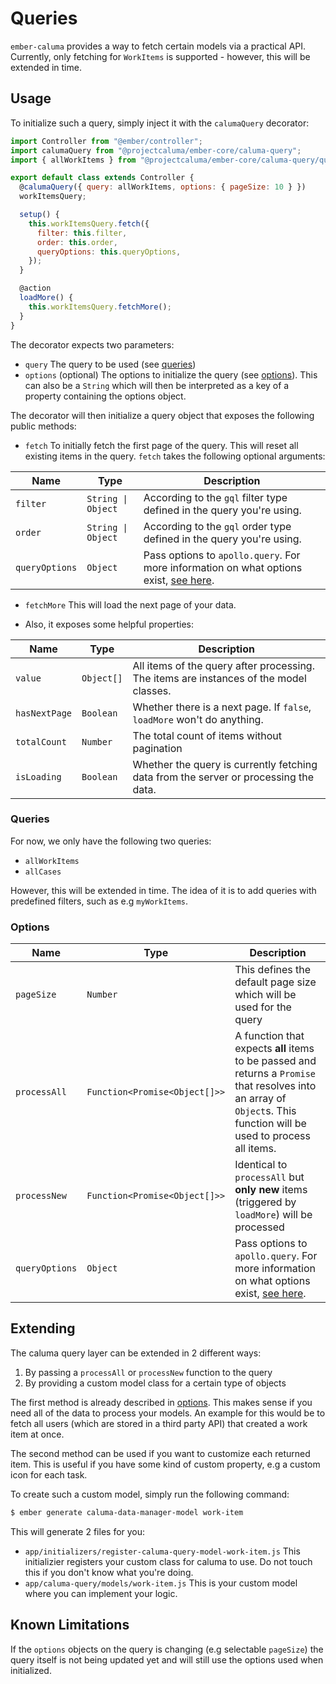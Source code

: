 # Queries

`ember-caluma` provides a way to fetch certain models via a practical API.
Currently, only fetching for `WorkItems` is supported - however, this will be
extended in time.

## Usage

To initialize such a query, simply inject it with the `calumaQuery` decorator:

```js
import Controller from "@ember/controller";
import calumaQuery from "@projectcaluma/ember-core/caluma-query";
import { allWorkItems } from "@projectcaluma/ember-core/caluma-query/queries";

export default class extends Controller {
  @calumaQuery({ query: allWorkItems, options: { pageSize: 10 } })
  workItemsQuery;

  setup() {
    this.workItemsQuery.fetch({
      filter: this.filter,
      order: this.order,
      queryOptions: this.queryOptions,
    });
  }

  @action
  loadMore() {
    this.workItemsQuery.fetchMore();
  }
}
```

The decorator expects two parameters:

- `query` The query to be used (see [queries](#queries))
- `options` (optional) The options to initialize the query (see
  [options](#options)). This can also be a `String` which will then be
  interpreted as a key of a property containing the options object.

The decorator will then initialize a query object that exposes the following
public methods:

- `fetch` To initially fetch the first page of the query. This will reset all existing items in the query. `fetch` takes the following optional arguments:

| Name           | Type               | Description                                                                                                                                                                 |
| -------------- | ------------------ | --------------------------------------------------------------------------------------------------------------------------------------------------------------------------- |
| `filter`       | `String \| Object` | According to the `gql` filter type defined in the query you're using.                                                                                                       |
| `order`        | `String \| Object` | According to the `gql` order type defined in the query you're using.                                                                                                        |
| `queryOptions` | `Object`           | Pass options to `apollo.query`. For more information on what options exist, [see here](https://www.apollographql.com/docs/react/api/core/ApolloClient/#ApolloClient.query). |

- `fetchMore` This will load the next page of your data.

- Also, it exposes some helpful properties:

| Name          | Type       | Description                                                                            |
| ------------- | ---------- | -------------------------------------------------------------------------------------- |
| `value`       | `Object[]` | All items of the query after processing. The items are instances of the model classes. |
| `hasNextPage` | `Boolean`  | Whether there is a next page. If `false`, `loadMore` won't do anything.                |
| `totalCount`  | `Number`   | The total count of items without pagination                                            |
| `isLoading`   | `Boolean`  | Whether the query is currently fetching data from the server or processing the data.   |

### Queries

For now, we only have the following two queries:

- `allWorkItems`
- `allCases`

However, this will be extended in time. The idea of it is to add queries with
predefined filters, such as e.g `myWorkItems`.

### Options

| Name           | Type                          | Description                                                                                                                                                                 |
| -------------- | ----------------------------- | --------------------------------------------------------------------------------------------------------------------------------------------------------------------------- |
| `pageSize`     | `Number`                      | This defines the default page size which will be used for the query                                                                                                         |
| `processAll`   | `Function<Promise<Object[]>>` | A function that expects **all** items to be passed and returns a `Promise` that resolves into an array of `Object`s. This function will be used to process all items.       |
| `processNew`   | `Function<Promise<Object[]>>` | Identical to `processAll` but **only new** items (triggered by `loadMore`) will be processed                                                                                |
| `queryOptions` | `Object`                      | Pass options to `apollo.query`. For more information on what options exist, [see here](https://www.apollographql.com/docs/react/api/core/ApolloClient/#ApolloClient.query). |

## Extending

The caluma query layer can be extended in 2 different ways:

1. By passing a `processAll` or `processNew` function to the query
2. By providing a custom model class for a certain type of objects

The first method is already described in [options](#options). This makes
sense if you need all of the data to process your models. An example for this
would be to fetch all users (which are stored in a third party API) that
created a work item at once.

The second method can be used if you want to customize each returned item.
This is useful if you have some kind of custom property, e.g a custom icon
for each task.

To create such a custom model, simply run the following command:

```bash
$ ember generate caluma-data-manager-model work-item
```

This will generate 2 files for you:

- `app/initializers/register-caluma-query-model-work-item.js` This initializier
  registers your custom class for caluma to use. Do not touch this if you don't
  know what you're doing.
- `app/caluma-query/models/work-item.js` This is your custom model where you
  can implement your logic.

## Known Limitations

If the `options` objects on the query is changing (e.g selectable `pageSize`)
the query itself is not being updated yet and will still use the options used
when initialized.
